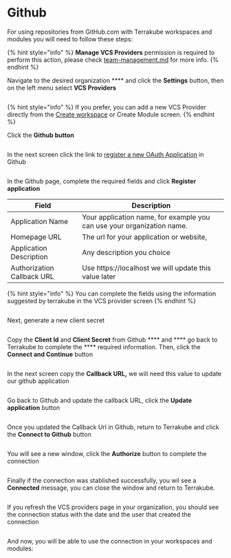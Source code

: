 # Github

For using repositories from GitHub.com with Terrakube workspaces and modules you will need to follow these steps:

{% hint style="info" %}
**Manage VCS Providers** permission is required to perform this action, please check [team-management.md](../organizations/team-management.md "mention") for more info.
{% endhint %}

Navigate to the desired organization **** and click the **Settings** button, then on the left menu select **VCS Providers**&#x20;

<figure><img src="../../.gitbook/assets/image (14) (2).png" alt=""><figcaption></figcaption></figure>

{% hint style="info" %}
If you prefer, you can add a new VCS Provider directly from the [Create workspace](../workspaces/creating-workspaces.md) or Create Module screen.&#x20;
{% endhint %}

Click the **Github button**

<figure><img src="../../.gitbook/assets/image (7) (3).png" alt=""><figcaption></figcaption></figure>

In the next screen click the link to [register a new OAuth Application](https://github.com/settings/applications/new) in Github

<figure><img src="../../.gitbook/assets/image (11) (2) (1).png" alt=""><figcaption></figcaption></figure>

In the Github page, complete the required fields and click **Register application**

| Field                      | Description                                                            |
| -------------------------- | ---------------------------------------------------------------------- |
| Application Name           | Your application name, for example you can use your organization name. |
| Homepage URL               | The url for your application or website,                               |
| Application Description    | Any description you choice                                             |
| Authorization Callback URL | Use https://localhost we will update this value later                  |

{% hint style="info" %}
You can complete the fields using the information suggested by terrakube in the VCS provider screen
{% endhint %}

<figure><img src="../../.gitbook/assets/image (9) (3) (2).png" alt=""><figcaption></figcaption></figure>

Next, generate a new client secret

<figure><img src="../../.gitbook/assets/image (8) (4).png" alt=""><figcaption></figcaption></figure>

Copy the  **Client Id**  and **Client Secret** from Github **** and **** go back to Terrakube to complete the **** required information. Then, click the **Connect and Continue** button

<figure><img src="../../.gitbook/assets/image (20) (2).png" alt=""><figcaption></figcaption></figure>

In the next screen copy the **Callback URL,** we will need this value to update our github application

<figure><img src="../../.gitbook/assets/image (3) (1) (3).png" alt=""><figcaption></figcaption></figure>

Go back to Github and update the callback URL, click the **Update application** button

<figure><img src="../../.gitbook/assets/image (6) (1) (4).png" alt=""><figcaption></figcaption></figure>

Once you updated the Callback Url in Github, return to Terrakube and click the **Connect to Github** button

<figure><img src="../../.gitbook/assets/image (3) (4).png" alt=""><figcaption></figcaption></figure>

You will see a new window, click the **Authorize** button to complete the connection

<figure><img src="../../.gitbook/assets/image (12) (1) (2).png" alt=""><figcaption></figcaption></figure>

Finally if the connection was stablished successfully, you wil see a **Connected** message, you can close the window and return to Terrakube.

<figure><img src="../../.gitbook/assets/image (16) (3).png" alt=""><figcaption></figcaption></figure>

If you refresh the VCS providers page in your organization, you should see the connection status with the date and the user that created the connection

<figure><img src="../../.gitbook/assets/image (10) (3).png" alt=""><figcaption></figcaption></figure>

And now, you will be able to use the connection in your workspaces and modules:

<figure><img src="../../.gitbook/assets/image (18) (2).png" alt=""><figcaption></figcaption></figure>
